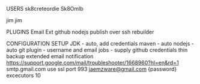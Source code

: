 USERS
sk8creteordie
Sk8Omlb

jim
jim

PLUGINS
Email Ext
github
nodejs
publish over ssh
rebuilder

CONFIGURATION SETUP
JDK - auto, add credentials
maven - auto
nodejs - auto
git plugin - username and email
jobs - supply github credentials
thin backup
extended email notification https://support.google.com/mail/troubleshooter/1668960?hl=en&rd=1
    smtp.gmail.com
    use ssl
    port 993
    jaemzware@gmail.com
    {password}
excecutors 10